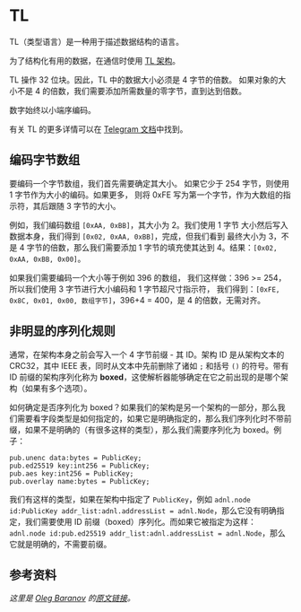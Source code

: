 # TL

TL（类型语言）是一种用于描述数据结构的语言。

为了结构化有用的数据，在通信时使用 [TL 架构](https://github.com/ton-blockchain/ton/tree/master/tl/generate/scheme)。

TL 操作 32 位块。因此，TL 中的数据大小必须是 4 字节的倍数。
如果对象的大小不是 4 的倍数，我们需要添加所需数量的零字节，直到达到倍数。

数字始终以小端序编码。

有关 TL 的更多详情可以在 [Telegram 文档](https://core.telegram.org/mtproto/TL)中找到。

## 编码字节数组

要编码一个字节数组，我们首先需要确定其大小。
如果它少于 254 字节，则使用 1 字节作为大小的编码。如果更多，
则将 0xFE 写为第一个字节，作为大数组的指示符，其后跟随 3 字节的大小。

例如，我们编码数组 `[0xAA, 0xBB]`，其大小为 2。我们使用 1 字节
大小然后写入数据本身，我们得到 `[0x02, 0xAA, 0xBB]`，完成，但我们看到
最终大小为 3，不是 4 字节的倍数，那么我们需要添加 1 字节的填充使其达到 4。结果：`[0x02, 0xAA, 0xBB, 0x00]`。

如果我们需要编码一个大小等于例如 396 的数组，
我们这样做：396 >= 254，所以我们使用 3 字节进行大小编码和 1 字节超尺寸指示符，
我们得到：`[0xFE, 0x8C, 0x01, 0x00, 数组字节]`，396+4 = 400，是 4 的倍数，无需对齐。

## 非明显的序列化规则

通常，在架构本身之前会写入一个 4 字节前缀 - 其 ID。架构 ID 是从架构文本的 CRC32，其中 IEEE 表，同时从文本中先前删除了诸如 `;` 和括号 `()` 的符号。带有 ID 前缀的架构序列化称为 **boxed**，这使解析器能够确定在它之前出现的是哪个架构（如果有多个选项）。

如何确定是否序列化为 boxed？如果我们的架构是另一个架构的一部分，那么我们需要看字段类型是如何指定的，如果它是明确指定的，那么我们序列化时不带前缀，如果不是明确的（有很多这样的类型），那么我们需要序列化为 boxed。例子：

```tlb
pub.unenc data:bytes = PublicKey;
pub.ed25519 key:int256 = PublicKey;
pub.aes key:int256 = PublicKey;
pub.overlay name:bytes = PublicKey;
```

我们有这样的类型，如果在架构中指定了 `PublicKey`，例如 `adnl.node id:PublicKey addr_list:adnl.addressList = adnl.Node`，那么它没有明确指定，我们需要使用 ID 前缀（boxed）序列化。而如果它被指定为这样：`adnl.node id:pub.ed25519 addr_list:adnl.addressList = adnl.Node`，那么它就是明确的，不需要前缀。

## 参考资料

_这里是 [Oleg Baranov](https://github.com/xssnick) 的[原文链接](https://github.com/xssnick/ton-deep-doc/blob/master/TL.md)。_
